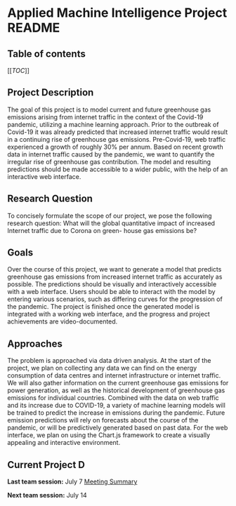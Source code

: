 # Applied Machine Intelligence Project README

## Table of contents
[[_TOC_]]

## Project Description
The goal of this project is to model current and future greenhouse gas emissions arising from internet traffic in the context of the Covid-19 pandemic, utilizing a machine learning approach. Prior to the outbreak of Covid-19 it was already predicted that increased internet traffic would result in a continuing rise of greenhouse gas emissions. Pre-Covid-19, web traffic experienced a growth of roughly 30% per annum. Based on recent growth data in internet traffic caused by the pandemic, we want to quantify the irregular rise of greenhouse gas contribution. The model and resulting predictions should be made accessible to a wider public, with the help of an interactive web interface.

## Research Question
To concisely formulate the scope of our project, we pose the following research question: What will the global quantitative impact of increased Internet traffic due to Corona on green- house gas emissions be?

## Goals
Over the course of this project, we want to generate a model that predicts greenhouse gas emissions from increased internet traffic as accurately as possible. The predictions should be visually and interactively accessible with a web interface. Users should be able to interact with the model by entering various scenarios, such as differing curves for the progression of the pandemic. The project is finished once the generated model is integrated with a working web interface, and the progress and project achievements are video-documented.

## Approaches
The problem is approached via data driven analysis. At the start of the project, we plan on collecting any data we can find on the energy consumption of data centres and internet infrastructure or internet traffic. We will also gather information on the current greenhouse gas emissions for power generation, as well as the historical development of greenhouse gas emissions for individual countries. Combined with the data on web traffic and its increase due to COVID-19, a variety of machine learning models will be trained to predict the increase in emissions during the pandemic. Future emission predictions will rely on forecasts about the course of the pandemic, or will be predictively generated based on past data. For the web interface, we plan on using the Chart.js framework to create a visually appealing and interactive environment.

## __Current Project D__

**Last team session:** July 7
[Meeting Summary](/documentation/meeting_transcripts/summary_milestone3_july_7.md)

**Next team session:** July 14
